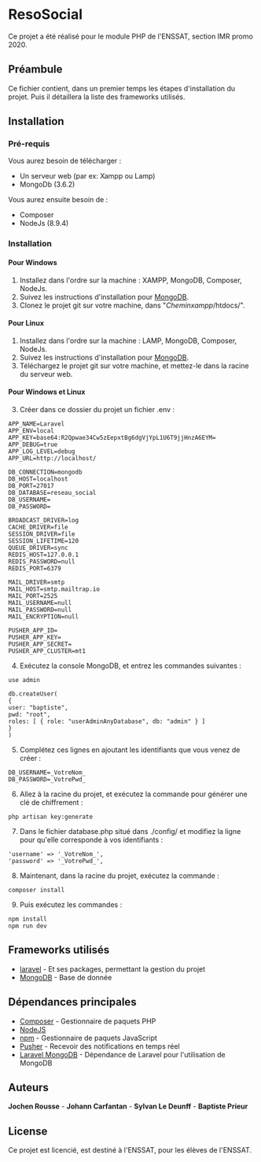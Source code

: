 # ResoSocial

Ce projet a été réalisé pour le module PHP de l'ENSSAT, section IMR promo 2020.

## Préambule

Ce fichier contient, dans un premier temps les étapes d'installation du projet.
Puis il détaillera la liste des frameworks utilisés.

## Installation
### Pré-requis

Vous aurez besoin de télécharger :
 * Un serveur web (par ex: Xampp ou Lamp)
 * MongoDb (3.6.2)  
 
Vous aurez ensuite besoin de :
 * Composer 
 * NodeJs (8.9.4)

### Installation
#### Pour Windows

1. Installez dans l'ordre sur la machine : XAMPP, MongoDB, Composer, NodeJs.
2. Suivez les instructions d'installation pour [MongoDB](https://docs.mongodb.com/manual/administration/install-community/).
3. Clonez le projet git sur votre machine, dans "_Cheminxampp_/htdocs/".

#### Pour Linux

1. Installez dans l'ordre sur la machine : LAMP, MongoDB, Composer, NodeJs.
2. Suivez les instructions d'installation pour [MongoDB](https://docs.mongodb.com/manual/administration/install-community/).
3. Téléchargez le projet git sur votre machine, et mettez-le dans la racine du serveur web.

#### Pour Windows et Linux

3. Créer dans ce dossier du projet un fichier .env :
```
APP_NAME=Laravel
APP_ENV=local
APP_KEY=base64:R2Qpwae34Cw5zEepxtBg6dgVjYpL1U6T9jjHnzA6EYM=
APP_DEBUG=true
APP_LOG_LEVEL=debug
APP_URL=http://localhost/  

DB_CONNECTION=mongodb
DB_HOST=localhost
DB_PORT=27017
DB_DATABASE=reseau_social
DB_USERNAME=
DB_PASSWORD=  

BROADCAST_DRIVER=log
CACHE_DRIVER=file
SESSION_DRIVER=file
SESSION_LIFETIME=120
QUEUE_DRIVER=sync
REDIS_HOST=127.0.0.1
REDIS_PASSWORD=null
REDIS_PORT=6379  

MAIL_DRIVER=smtp
MAIL_HOST=smtp.mailtrap.io
MAIL_PORT=2525
MAIL_USERNAME=null
MAIL_PASSWORD=null
MAIL_ENCRYPTION=null  

PUSHER_APP_ID=
PUSHER_APP_KEY=
PUSHER_APP_SECRET=
PUSHER_APP_CLUSTER=mt1
```
4. Exécutez la console MongoDB, et entrez les commandes suivantes :
```
use admin

db.createUser(
{
user: "baptiste",
pwd: "root",
roles: [ { role: "userAdminAnyDatabase", db: "admin" } ]
}
)
```
5. Complétez ces lignes en ajoutant les identifiants que vous venez de créer :
```
DB_USERNAME=_VotreNom_
DB_PASSWORD=_VotrePwd_
```
6. Allez à la racine du projet, et exécutez la commande pour générer une clé de chiffrement :
```
php artisan key:generate
```
7. Dans le fichier database.php situé dans ./config/ et modifiez la ligne pour qu'elle corresponde à vos identifiants :
```
'username' => '_VotreNom_',
'password' => '_VotrePwd_',
```
8. Maintenant, dans la racine du projet, exécutez la commande :  
```
composer install
```
9. Puis exécutez les commandes :
```
npm install
npm run dev
```

## Frameworks utilisés

* [laravel](https://laravel.com/) - Et ses packages, permettant la gestion du projet
* [MongoDB](https://www.mongodb.com/) - Base de donnée

## Dépendances principales

* [Composer](https://getcomposer.org/) - Gestionnaire de paquets PHP
* [NodeJS](https://nodejs.org/en/)
* [npm](https://www.npmjs.com/) - Gestionnaire de paquets JavaScript
* [Pusher](https://pusher.com/docs/) - Recevoir des notifications en temps réel
* [Laravel MongoDB](https://github.com/jenssegers/laravel-mongodb) - Dépendance de Laravel pour l'utilisation de MongoDB

## Auteurs

**Jochen Rousse** - **Johann Carfantan** - **Sylvan Le Deunff** - **Baptiste Prieur**

## License

Ce projet est licencié, est destiné à l'ENSSAT, pour les élèves de l'ENSSAT.
